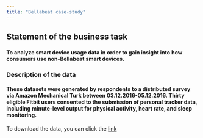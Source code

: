 ```yaml
---
title: "Bellabeat case-study"
---
```

## Statement of the business task
#### To analyze smart device usage data in order to gain insight into how consumers use non-Bellabeat smart devices.
### Description of the data
#### These datasets were generated by respondents to a distributed survey via Amazon Mechanical Turk between 03.12.2016-05.12.2016. Thirty eligible Fitbit users consented to the submission of personal tracker data, including minute-level output for physical activity, heart rate, and sleep monitoring.
To download the data, you can click the [link](https://www.kaggle.com/arashnic/fitbit)































































































































































